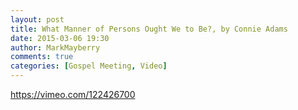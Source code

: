 ```yaml
---
layout: post
title: What Manner of Persons Ought We to Be?, by Connie Adams
date: 2015-03-06 19:30
author: MarkMayberry
comments: true
categories: [Gospel Meeting, Video]
---
```

https://vimeo.com/122426700
